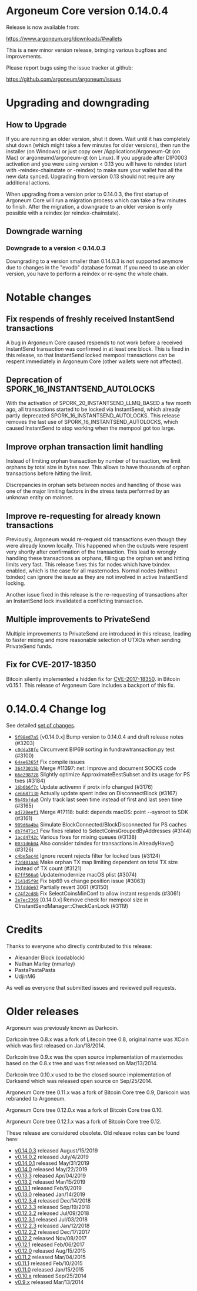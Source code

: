 Argoneum Core version 0.14.0.4
==========================

Release is now available from:

  <https://www.argoneum.org/downloads/#wallets>

This is a new minor version release, bringing various bugfixes and improvements.

Please report bugs using the issue tracker at github:

  <https://github.com/argoneum/argoneum/issues>


Upgrading and downgrading
=========================

How to Upgrade
--------------

If you are running an older version, shut it down. Wait until it has completely
shut down (which might take a few minutes for older versions), then run the
installer (on Windows) or just copy over /Applications/Argoneum-Qt (on Mac) or
argoneumd/argoneum-qt (on Linux). If you upgrade after DIP0003 activation and you were
using version < 0.13 you will have to reindex (start with -reindex-chainstate
or -reindex) to make sure your wallet has all the new data synced. Upgrading from
version 0.13 should not require any additional actions.

When upgrading from a version prior to 0.14.0.3, the
first startup of Argoneum Core will run a migration process which can take a few minutes
to finish. After the migration, a downgrade to an older version is only possible with
a reindex (or reindex-chainstate).

Downgrade warning
-----------------

### Downgrade to a version < 0.14.0.3

Downgrading to a version smaller than 0.14.0.3 is not supported anymore due to changes
in the "evodb" database format. If you need to use an older version, you have to perform
a reindex or re-sync the whole chain.

Notable changes
===============

Fix respends of freshly received InstantSend transactions
---------------------------------------------------------

A bug in Argoneum Core caused respends to not work before a received InstantSend transaction was confirmed in at least
one block. This is fixed in this release, so that InstantSend locked mempool transactions can be
respent immediately in Argoneum Core (other wallets were not affected).

Deprecation of SPORK_16_INSTANTSEND_AUTOLOCKS
---------------------------------------------

With the activation of SPORK_20_INSTANTSEND_LLMQ_BASED a few month ago, all transactions started to be locked via
InstantSend, which already partly deprecated SPORK_16_INSTANTSEND_AUTOLOCKS. This release removes the last use
of SPORK_16_INSTANTSEND_AUTOLOCKS, which caused InstantSend to stop working when the mempool got too large.

Improve orphan transaction limit handling
-----------------------------------------

Instead of limiting orphan transaction by number of transaction, we limit orphans by total size in bytes
now. This allows to have thousands of orphan transactions before hitting the limit.

Discrepancies in orphan sets between nodes and handling of those was one of the major limiting factors in
the stress tests performed by an unknown entity on mainnet.

Improve re-requesting for already known transactions
----------------------------------------------------

Previously, Argoneum would re-request old transactions even though they were already known locally. This
happened when the outputs were respent very shortly after confirmation of the transaction. This lead to
wrongly handling these transactions as orphans, filling up the orphan set and hitting limits very fast.
This release fixes this for nodes which have txindex enabled, which is the case for all masternodes. Normal
nodes (without txindex) can ignore the issue as they are not involved in active InstantSend locking.

Another issue fixed in this release is the re-requesting of transactions after an InstantSend lock invalidated
a conflicting transaction.

Multiple improvements to PrivateSend
------------------------------------

Multiple improvements to PrivateSend are introduced in this release, leading to faster mixing and more
reasonable selection of UTXOs when sending PrivateSend funds.

Fix for CVE-2017-18350
----------------------

Bitcoin silently implemented a hidden fix for [CVE-2017-18350](https://lists.linuxfoundation.org/pipermail/bitcoin-dev/2019-November/017453.html).
in Bitcoin v0.15.1. This release of Argoneum Core includes a backport of this fix.


0.14.0.4 Change log
===================

See detailed [set of changes](https://github.com/argoneum/argoneum/compare/v0.14.0.3...argoneum:v0.14.0.4).

- [`5f98ed7a5`](https://github.com/argoneum/argoneum/commit/5f98ed7a5) [v0.14.0.x] Bump version to 0.14.0.4 and draft release notes (#3203)
- [`c0dda38fe`](https://github.com/argoneum/argoneum/commit/c0dda38fe) Circumvent BIP69 sorting in fundrawtransaction.py test (#3100)
- [`64ae6365f`](https://github.com/argoneum/argoneum/commit/64ae6365f) Fix compile issues
- [`36473015b`](https://github.com/argoneum/argoneum/commit/36473015b) Merge #11397: net: Improve and document SOCKS code
- [`66e298728`](https://github.com/argoneum/argoneum/commit/66e298728) Slightly optimize ApproximateBestSubset and its usage for PS txes (#3184)
- [`16b6b6f7c`](https://github.com/argoneum/argoneum/commit/16b6b6f7c) Update activemn if protx info changed (#3176)
- [`ce6687130`](https://github.com/argoneum/argoneum/commit/ce6687130) Actually update spent index on DisconnectBlock (#3167)
- [`9b49bfda8`](https://github.com/argoneum/argoneum/commit/9b49bfda8) Only track last seen time instead of first and last seen time (#3165)
- [`ad720eef1`](https://github.com/argoneum/argoneum/commit/ad720eef1) Merge #17118: build: depends macOS: point --sysroot to SDK (#3161)
- [`909d6a4ba`](https://github.com/argoneum/argoneum/commit/909d6a4ba) Simulate BlockConnected/BlockDisconnected for PS caches
- [`db7f471c7`](https://github.com/argoneum/argoneum/commit/db7f471c7) Few fixes related to SelectCoinsGroupedByAddresses (#3144)
- [`1acd4742c`](https://github.com/argoneum/argoneum/commit/1acd4742c) Various fixes for mixing queues (#3138)
- [`0031d6b04`](https://github.com/argoneum/argoneum/commit/0031d6b04) Also consider txindex for transactions in AlreadyHave() (#3126)
- [`c4be5ac4d`](https://github.com/argoneum/argoneum/commit/c4be5ac4d) Ignore recent rejects filter for locked txes (#3124)
- [`f2d401aa8`](https://github.com/argoneum/argoneum/commit/f2d401aa8) Make orphan TX map limiting dependent on total TX size instead of TX count (#3121)
- [`87ff566a0`](https://github.com/argoneum/argoneum/commit/87ff566a0) Update/modernize macOS plist (#3074)
- [`2141d5f9d`](https://github.com/argoneum/argoneum/commit/2141d5f9d) Fix bip69 vs change position issue (#3063)
- [`75fddde67`](https://github.com/argoneum/argoneum/commit/75fddde67) Partially revert 3061 (#3150)
- [`c74f2cd8b`](https://github.com/argoneum/argoneum/commit/c74f2cd8b) Fix SelectCoinsMinConf to allow instant respends (#3061)
- [`2e7ec2369`](https://github.com/argoneum/argoneum/commit/2e7ec2369) [0.14.0.x] Remove check for mempool size in CInstantSendManager::CheckCanLock (#3119)

Credits
=======

Thanks to everyone who directly contributed to this release:

- Alexander Block (codablock)
- Nathan Marley (nmarley)
- PastaPastaPasta
- UdjinM6

As well as everyone that submitted issues and reviewed pull requests.

Older releases
==============

Argoneum was previously known as Darkcoin.

Darkcoin tree 0.8.x was a fork of Litecoin tree 0.8, original name was XCoin
which was first released on Jan/18/2014.

Darkcoin tree 0.9.x was the open source implementation of masternodes based on
the 0.8.x tree and was first released on Mar/13/2014.

Darkcoin tree 0.10.x used to be the closed source implementation of Darksend
which was released open source on Sep/25/2014.

Argoneum Core tree 0.11.x was a fork of Bitcoin Core tree 0.9,
Darkcoin was rebranded to Argoneum.

Argoneum Core tree 0.12.0.x was a fork of Bitcoin Core tree 0.10.

Argoneum Core tree 0.12.1.x was a fork of Bitcoin Core tree 0.12.

These release are considered obsolete. Old release notes can be found here:

- [v0.14.0.3](https://github.com/argoneum/argoneum/blob/master/doc/release-notes/argoneum/release-notes-0.14.0.3.md) released August/15/2019
- [v0.14.0.2](https://github.com/argoneum/argoneum/blob/master/doc/release-notes/argoneum/release-notes-0.14.0.2.md) released July/4/2019
- [v0.14.0.1](https://github.com/argoneum/argoneum/blob/master/doc/release-notes/argoneum/release-notes-0.14.0.1.md) released May/31/2019
- [v0.14.0](https://github.com/argoneum/argoneum/blob/master/doc/release-notes/argoneum/release-notes-0.14.0.md) released May/22/2019
- [v0.13.3](https://github.com/argoneum/argoneum/blob/master/doc/release-notes/argoneum/release-notes-0.13.3.md) released Apr/04/2019
- [v0.13.2](https://github.com/argoneum/argoneum/blob/master/doc/release-notes/argoneum/release-notes-0.13.2.md) released Mar/15/2019
- [v0.13.1](https://github.com/argoneum/argoneum/blob/master/doc/release-notes/argoneum/release-notes-0.13.1.md) released Feb/9/2019
- [v0.13.0](https://github.com/argoneum/argoneum/blob/master/doc/release-notes/argoneum/release-notes-0.13.0.md) released Jan/14/2019
- [v0.12.3.4](https://github.com/argoneum/argoneum/blob/master/doc/release-notes/argoneum/release-notes-0.12.3.4.md) released Dec/14/2018
- [v0.12.3.3](https://github.com/argoneum/argoneum/blob/master/doc/release-notes/argoneum/release-notes-0.12.3.3.md) released Sep/19/2018
- [v0.12.3.2](https://github.com/argoneum/argoneum/blob/master/doc/release-notes/argoneum/release-notes-0.12.3.2.md) released Jul/09/2018
- [v0.12.3.1](https://github.com/argoneum/argoneum/blob/master/doc/release-notes/argoneum/release-notes-0.12.3.1.md) released Jul/03/2018
- [v0.12.2.3](https://github.com/argoneum/argoneum/blob/master/doc/release-notes/argoneum/release-notes-0.12.2.3.md) released Jan/12/2018
- [v0.12.2.2](https://github.com/argoneum/argoneum/blob/master/doc/release-notes/argoneum/release-notes-0.12.2.2.md) released Dec/17/2017
- [v0.12.2](https://github.com/argoneum/argoneum/blob/master/doc/release-notes/argoneum/release-notes-0.12.2.md) released Nov/08/2017
- [v0.12.1](https://github.com/argoneum/argoneum/blob/master/doc/release-notes/argoneum/release-notes-0.12.1.md) released Feb/06/2017
- [v0.12.0](https://github.com/argoneum/argoneum/blob/master/doc/release-notes/argoneum/release-notes-0.12.0.md) released Aug/15/2015
- [v0.11.2](https://github.com/argoneum/argoneum/blob/master/doc/release-notes/argoneum/release-notes-0.11.2.md) released Mar/04/2015
- [v0.11.1](https://github.com/argoneum/argoneum/blob/master/doc/release-notes/argoneum/release-notes-0.11.1.md) released Feb/10/2015
- [v0.11.0](https://github.com/argoneum/argoneum/blob/master/doc/release-notes/argoneum/release-notes-0.11.0.md) released Jan/15/2015
- [v0.10.x](https://github.com/argoneum/argoneum/blob/master/doc/release-notes/argoneum/release-notes-0.10.0.md) released Sep/25/2014
- [v0.9.x](https://github.com/argoneum/argoneum/blob/master/doc/release-notes/argoneum/release-notes-0.9.0.md) released Mar/13/2014

